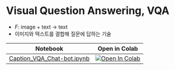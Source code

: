 # Visual Question Answering, VQA
* $F$: image + text → text
* 이미지와 텍스트를 결합해 질문에 답하는 기술


| Notebook | Open in Colab |
|----------|---------------|
| [Caption_VQA_Chat-bot.ipynb](./Caption_VQA_Chat-bot.ipynb) | [![Open In Colab](https://colab.research.google.com/assets/colab-badge.svg)](https://colab.research.google.com/github/awesomeAGI/boost-vllm/blob/main/Multimodal_LLMs/VQA/Caption_VQA_Chat-bot.ipynb) |